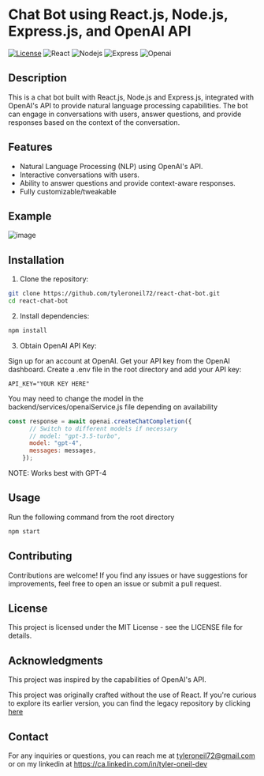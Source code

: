 # Chat Bot using React.js, Node.js, Express.js, and OpenAI API

[![License](https://img.shields.io/badge/License-MIT-blue.svg)](https://opensource.org/licenses/MIT)
![React](https://img.shields.io/badge/-ReactJs-61DAFB?logo=react&logoColor=white&style=for-the-badge)
![Nodejs](https://img.shields.io/badge/Node.js-43853D?style=for-the-badge&logo=node.js&logoColor=white)
![Express](https://img.shields.io/badge/Express.js-404D59?style=for-the-badge)
![Openai](https://img.shields.io/badge/Openai-404D59?style=for-the-badge)

## Description

This is a chat bot built with React.js, Node.js and Express.js, integrated with OpenAI's API to provide natural language processing capabilities. The bot can engage in conversations with users, answer questions, and provide responses based on the context of the conversation.

## Features

- Natural Language Processing (NLP) using OpenAI's API.
- Interactive conversations with users.
- Ability to answer questions and provide context-aware responses.
- Fully customizable/tweakable

## Example
![image](https://github.com/tyleroneil72/chat-bot/assets/43754564/9f63c52f-9229-49ef-8987-4e5d080f8672)


## Installation

1. Clone the repository:

```bash
git clone https://github.com/tyleroneil72/react-chat-bot.git
cd react-chat-bot
```

2. Install dependencies:

```bash
npm install
```

3. Obtain OpenAI API Key:

Sign up for an account at OpenAI.
Get your API key from the OpenAI dashboard.
Create a .env file in the root directory and add your API key:
```dotenv
API_KEY="YOUR KEY HERE"
```
You may need to change the model in the backend/services/openaiService.js file depending on availability
```javascript
const response = await openai.createChatCompletion({
      // Switch to different models if necessary
      // model: "gpt-3.5-turbo",
      model: "gpt-4",
      messages: messages,
    });
```
NOTE: Works best with GPT-4

## Usage
Run the following command from the root directory
```bash
npm start
```

## Contributing
Contributions are welcome! If you find any issues or have suggestions for improvements, feel free to open an issue or submit a pull request.

## License
This project is licensed under the MIT License - see the LICENSE file for details.

## Acknowledgments
This project was inspired by the capabilities of OpenAI's API.

This project was originally crafted without the use of React. If you're curious to explore its earlier version, you can find the legacy repository by clicking [here](https://github.com/tyleroneil72/chat-bot) 

## Contact
For any inquiries or questions, you can reach me at tyleroneil72@gmail.com
or on my linkedin at https://ca.linkedin.com/in/tyler-oneil-dev


